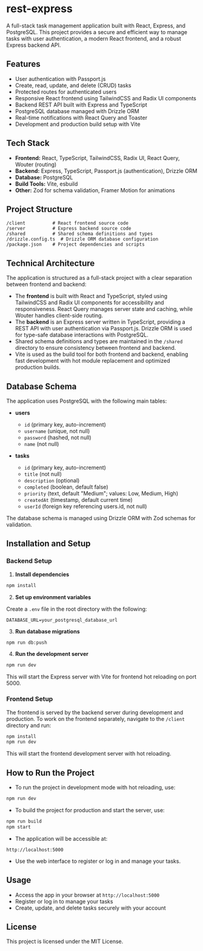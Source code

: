 # rest-express

A full-stack task management application built with React, Express, and PostgreSQL. This project provides a secure and efficient way to manage tasks with user authentication, a modern React frontend, and a robust Express backend API.

## Features

- User authentication with Passport.js
- Create, read, update, and delete (CRUD) tasks
- Protected routes for authenticated users
- Responsive React frontend using TailwindCSS and Radix UI components
- Backend REST API built with Express and TypeScript
- PostgreSQL database managed with Drizzle ORM
- Real-time notifications with React Query and Toaster
- Development and production build setup with Vite

## Tech Stack

- **Frontend:** React, TypeScript, TailwindCSS, Radix UI, React Query, Wouter (routing)
- **Backend:** Express, TypeScript, Passport.js (authentication), Drizzle ORM
- **Database:** PostgreSQL
- **Build Tools:** Vite, esbuild
- **Other:** Zod for schema validation, Framer Motion for animations

## Project Structure

```
/client          # React frontend source code
/server          # Express backend source code
/shared          # Shared schema definitions and types
/drizzle.config.ts  # Drizzle ORM database configuration
/package.json    # Project dependencies and scripts
```

## Technical Architecture

The application is structured as a full-stack project with a clear separation between frontend and backend:

- The **frontend** is built with React and TypeScript, styled using TailwindCSS and Radix UI components for accessibility and responsiveness. React Query manages server state and caching, while Wouter handles client-side routing.
- The **backend** is an Express server written in TypeScript, providing a REST API with user authentication via Passport.js. Drizzle ORM is used for type-safe database interactions with PostgreSQL.
- Shared schema definitions and types are maintained in the `/shared` directory to ensure consistency between frontend and backend.
- Vite is used as the build tool for both frontend and backend, enabling fast development with hot module replacement and optimized production builds.

## Database Schema

The application uses PostgreSQL with the following main tables:

- **users**

  - `id` (primary key, auto-increment)
  - `username` (unique, not null)
  - `password` (hashed, not null)
  - `name` (not null)

- **tasks**
  - `id` (primary key, auto-increment)
  - `title` (not null)
  - `description` (optional)
  - `completed` (boolean, default false)
  - `priority` (text, default "Medium"; values: Low, Medium, High)
  - `createdAt` (timestamp, default current time)
  - `userId` (foreign key referencing users.id, not null)

The database schema is managed using Drizzle ORM with Zod schemas for validation.

## Installation and Setup

### Backend Setup

1. **Install dependencies**

```bash
npm install
```

2. **Set up environment variables**

Create a `.env` file in the root directory with the following:

```
DATABASE_URL=your_postgresql_database_url
```

3. **Run database migrations**

```bash
npm run db:push
```

4. **Run the development server**

```bash
npm run dev
```

This will start the Express server with Vite for frontend hot reloading on port 5000.

### Frontend Setup

The frontend is served by the backend server during development and production. To work on the frontend separately, navigate to the `/client` directory and run:

```bash
npm install
npm run dev
```

This will start the frontend development server with hot reloading.

## How to Run the Project

- To run the project in development mode with hot reloading, use:

```bash
npm run dev
```

- To build the project for production and start the server, use:

```bash
npm run build
npm start
```

- The application will be accessible at:

```
http://localhost:5000
```

- Use the web interface to register or log in and manage your tasks.

## Usage

- Access the app in your browser at `http://localhost:5000`
- Register or log in to manage your tasks
- Create, update, and delete tasks securely with your account

## License

This project is licensed under the MIT License.
